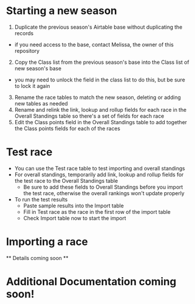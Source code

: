 # Starting a new season
1. Duplicate the previous season's Airtable base without duplicating the records
  * if you need access to the base, contact Melissa, the owner of this repository
2. Copy the Class list from the previous season's base into the Class list of new season's base
  * you may need to unlock the field in the class list to do this, but be sure to lock it again
3. Rename the race tables to match the new season, deleting or adding new tables as needed
4. Rename and relink the link, lookup and rollup fields for each race in the Overall Standings table so there's a set of fields for each race
5. Edit the Class points field in the Overall Standings table to add together the Class points fields for each of the races

# Test race
- You can use the Test race table to test importing and overall standings
- For overall standings, temporarily add link, lookup and rollup fields for the test race to the Overall Standings table
  - Be sure to add these fields to Overall Standings before you import the test race, otherwise the overall rankings won't update properly
- To run the test results
  - Paste sample results into the Import table
  - Fill in Test race as the race in the first row of the import table
  - Check Import table now to start the import

# Importing a race
** Details coming soon **

# Additional Documentation coming soon!
